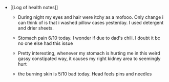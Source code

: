   * [[Log of health notes]]
    * During night my eyes and hair were itchy as a mofooo. Only change i can think of is that i washed pillow cases yesterday. I used detergent and drier sheets. 
    * Stomach pain 6/10 today. I wonder if due to dad's chili. I doubt it bc no one else had this issue 
    * Pretty interesting, whenever my stomach is hurting me in this weird gassy constipated way, it causes my right kidney area to seemingly hurt

    * the burning skin is 5/10 bad today. Head feels pins and needles 